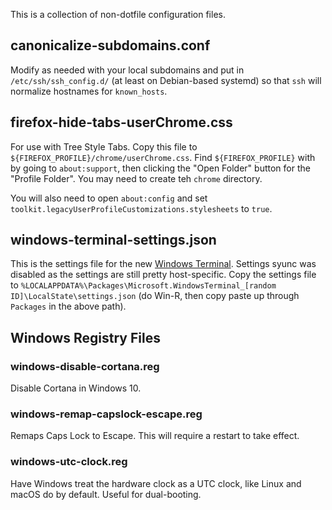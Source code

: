 This is a collection of non-dotfile configuration files.

## canonicalize-subdomains.conf

Modify as needed with your local subdomains and put in
`/etc/ssh/ssh_config.d/` (at least on Debian-based systemd) so that `ssh` will
normalize hostnames for `known_hosts`.

## firefox-hide-tabs-userChrome.css

For use with Tree Style Tabs. Copy this file to
`${FIREFOX_PROFILE}/chrome/userChrome.css`. Find `${FIREFOX_PROFILE}` with by
going to `about:support`, then clicking the "Open Folder" button for the
"Profile Folder". You may need to create teh `chrome` directory.

You will also need to open `about:config` and set
`toolkit.legacyUserProfileCustomizations.stylesheets` to `true`.

## windows-terminal-settings.json

This is the settings file for the new [Windows Terminal][win-terminal].
Settings syunc was disabled as the settings are still pretty host-specific.
Copy the settings file to
`%LOCALAPPDATA%\Packages\Microsoft.WindowsTerminal_[random ID]\LocalState\settings.json`
(do Win-R, then copy paste up through `Packages` in the above path).

[win-terminal]: https://github.com/microsoft/terminal

## Windows Registry Files

### windows-disable-cortana.reg
Disable Cortana in Windows 10.

### windows-remap-capslock-escape.reg
Remaps Caps Lock to Escape. This will require a restart to take effect.

### windows-utc-clock.reg
Have Windows treat the hardware clock as a UTC clock, like Linux and macOS do by
default. Useful for dual-booting.

